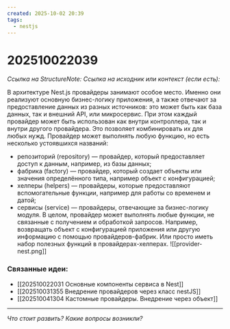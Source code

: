 ```yaml
---
created: 2025-10-02 20:39
tags:
  - nestjs
---
```

# 202510022039
*Ссылка на StructureNote:* 
*Ссылка на исходник или контекст (если есть):* 

В архитектуре Nest.js провайдеры занимают особое место. Именно они реализуют основную бизнес-логику приложения, а также отвечают за предоставление данных из разных источников: это может быть как база данных, так и внешний API, или микросервис. При этом каждый провайдер может быть использован как внутри контроллера, так и внутри другого провайдера. Это позволяет комбинировать их для любых нужд. Провайдер может выполнять любую функцию, но есть несколько устоявшихся названий:

- репозиторий (repository) — провайдер, который предоставляет доступ к данным, например, из базы данных;
- фабрика (factory) — провайдер, который создает объекты или значения определённого типа, например объект с конфигурацией;
- хелперы (helpers) — провайдеры, которые предоставляют вспомогательные функции, например для работы со временем и датой;
- сервисы (service) — провайдеры, отвечающие за бизнес-логику модуля.
В целом, провайдер может выполнять любые функции, не связанные с получением и обработкой запросов. Например, возвращать объект с конфигурацией приложения или другую информацию с помощью провайдеров-фабрик. Или просто иметь набор полезных функций в провайдерах-хелперах.
![[provider-nest.png]]
### Связанные идеи:
* [[202510022031 Основные компоненты сервиса в Nest]]
* [[202510031355 Внедрение провайдеров через класс nestJS]]
* [[202510041304 Кастомные провайдеры. Внедрение через объект]]
---

*Что стоит развить? Какие вопросы возникли?*